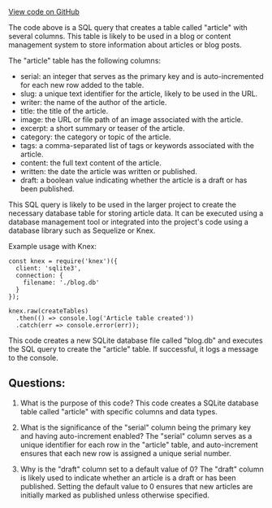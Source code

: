 [View code on GitHub](https://github.com/gaerongsalon/blog/src/db/createTables.ts)

The code above is a SQL query that creates a table called "article" with several columns. This table is likely to be used in a blog or content management system to store information about articles or blog posts. 

The "article" table has the following columns:
- serial: an integer that serves as the primary key and is auto-incremented for each new row added to the table.
- slug: a unique text identifier for the article, likely to be used in the URL.
- writer: the name of the author of the article.
- title: the title of the article.
- image: the URL or file path of an image associated with the article.
- excerpt: a short summary or teaser of the article.
- category: the category or topic of the article.
- tags: a comma-separated list of tags or keywords associated with the article.
- content: the full text content of the article.
- written: the date the article was written or published.
- draft: a boolean value indicating whether the article is a draft or has been published.

This SQL query is likely to be used in the larger project to create the necessary database table for storing article data. It can be executed using a database management tool or integrated into the project's code using a database library such as Sequelize or Knex. 

Example usage with Knex:
```
const knex = require('knex')({
  client: 'sqlite3',
  connection: {
    filename: './blog.db'
  }
});

knex.raw(createTables)
  .then(() => console.log('Article table created'))
  .catch(err => console.error(err));
```

This code creates a new SQLite database file called "blog.db" and executes the SQL query to create the "article" table. If successful, it logs a message to the console.
## Questions: 
 1. What is the purpose of this code?
   This code creates a SQLite database table called "article" with specific columns and data types.

2. What is the significance of the "serial" column being the primary key and having auto-increment enabled?
   The "serial" column serves as a unique identifier for each row in the "article" table, and auto-increment ensures that each new row is assigned a unique serial number.

3. Why is the "draft" column set to a default value of 0?
   The "draft" column is likely used to indicate whether an article is a draft or has been published. Setting the default value to 0 ensures that new articles are initially marked as published unless otherwise specified.